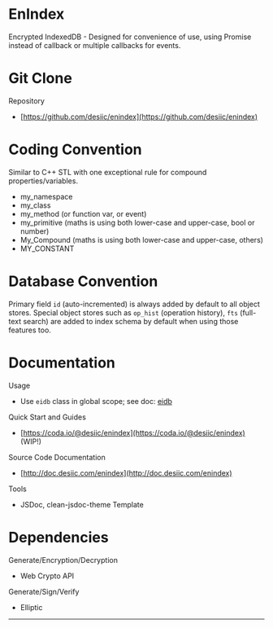 EnIndex
=======

Encrypted IndexedDB - Designed for convenience of use, using Promise instead
of callback or multiple callbacks for events.

Git Clone
=========

Repository
  * [https://github.com/desiic/enindex](https://github.com/desiic/enindex)

Coding Convention
=================

Similar to C++ STL with one exceptional rule for compound properties/variables.
  * my_namespace
  * my_class
  * my_method (or function var, or event)
  * my_primitive (maths is using both lower-case and upper-case, bool or number)
  * My_Compound (maths is using both lower-case and upper-case, others)
  * MY_CONSTANT

Database Convention
===================

Primary field `id` (auto-incremented) is always added by default to all object stores.
Special object stores such as `op_hist` (operation history), `fts` (full-text search)
are added to index schema by default when using those features too.

Documentation
=============

Usage
  * Use `eidb` class in global scope; see doc: [eidb](http://doc.desiic.com/enindex/module-eidb.html)
  
Quick Start and Guides
  * [https://coda.io/@desiic/enindex](https://coda.io/@desiic/enindex) (WIP!)

Source Code Documentation
  * [http://doc.desiic.com/enindex](http://doc.desiic.com/enindex)

Tools
  * JSDoc, clean-jsdoc-theme Template

Dependencies
============

Generate/Encryption/Decryption
  * Web Crypto API

Generate/Sign/Verify
  * Elliptic
___